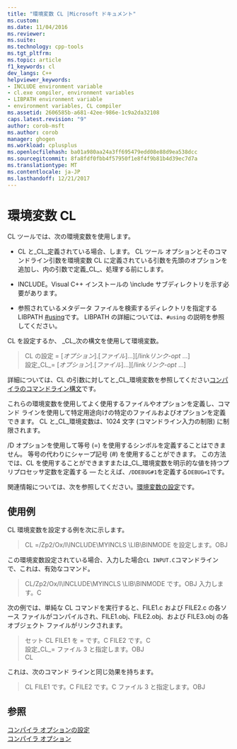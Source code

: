 ```yaml
---
title: "環境変数 CL |Microsoft ドキュメント"
ms.custom: 
ms.date: 11/04/2016
ms.reviewer: 
ms.suite: 
ms.technology: cpp-tools
ms.tgt_pltfrm: 
ms.topic: article
f1_keywords: cl
dev_langs: C++
helpviewer_keywords:
- INCLUDE environment variable
- cl.exe compiler, environment variables
- LIBPATH environment variable
- environment variables, CL compiler
ms.assetid: 2606585b-a681-42ee-986e-1c9a2da32108
caps.latest.revision: "9"
author: corob-msft
ms.author: corob
manager: ghogen
ms.workload: cplusplus
ms.openlocfilehash: ba01a980aa24a3ff695479edd08e88d9ea538dcc
ms.sourcegitcommit: 8fa8fdf0fbb4f57950f1e8f4f9b81b4d39ec7d7a
ms.translationtype: MT
ms.contentlocale: ja-JP
ms.lasthandoff: 12/21/2017
---
```

# <a name="cl-environment-variables"></a>環境変数 CL

CL ツールでは、次の環境変数を使用します。

- CL と\_CL\_定義されている場合、します。 CL ツール オプションとそのコマンドライン引数を環境変数 CL に定義されている引数を先頭のオプションを追加し、内の引数で定義\_CL\_、処理する前にします。

- INCLUDE。Visual C++ インストールの \include サブディレクトリを示す必要があります。

- 参照されているメタデータ ファイルを検索するディレクトリを指定する LIBPATH [#using](../../preprocessor/hash-using-directive-cpp.md)です。 LIBPATH の詳細については、`#using` の説明を参照してください。

CL を設定するか、 \_CL\_次の構文を使用して環境変数。

> CL の設定 = [*オプション*].[*ファイル*]...][/link*リンク-opt* ...]  
> 設定\_CL\_= [*オプション*].[*ファイル*]...][/link*リンク-opt* ...]

詳細については、CL の引数に対してと\_CL\_環境変数を参照してください[コンパイラのコマンドライン構文](../../build/reference/compiler-command-line-syntax.md)です。

これらの環境変数を使用してよく使用するファイルやオプションを定義し、コマンド ラインを使用して特定用途向けの特定のファイルおよびオプションを定義できます。 CL と\_CL\_環境変数は、1024 文字 (コマンドライン入力の制限) に制限されます。

/D オプションを使用して等号 (=) を使用するシンボルを定義することはできません。 等号の代わりにシャープ記号 (#) を使用することができます。 この方法では、CL を使用することができますまたは\_CL\_環境変数を明示的な値を持つプリプロセッサ定数を定義する — たとえば、`/DDEBUG#1`を定義する`DEBUG=1`です。

関連情報については、次を参照してください。[環境変数の設定](../../build/setting-the-path-and-environment-variables-for-command-line-builds.md)です。

## <a name="examples"></a>使用例

CL 環境変数を設定する例を次に示します。

> CL =/Zp2/Ox/I\INCLUDE\MYINCLS \LIB\BINMODE を設定します。OBJ

この環境変数設定されている場合、入力した場合`CL INPUT.C`コマンドラインで、これは、有効なコマンド。

> CL/Zp2/Ox/I\INCLUDE\MYINCLS \LIB\BINMODE です。OBJ 入力します。C

次の例では、単純な CL コマンドを実行すると、FILE1.c および FILE2.c の各ソース ファイルがコンパイルされ、FILE1.obj、FILE2.obj、および FILE3.obj の各オブジェクト ファイルがリンクされます。

> セット CL FILE1 を = です。C FILE2 です。C  
> 設定\_CL\_= ファイル 3 と指定します。OBJ  
> CL  

これは、次のコマンド ラインと同じ効果を持ちます。

> CL FILE1 です。C FILE2 です。C ファイル 3 と指定します。OBJ

## <a name="see-also"></a>参照

[コンパイラ オプションの設定](../../build/reference/setting-compiler-options.md)   
[コンパイラ オプション](../../build/reference/compiler-options.md)
